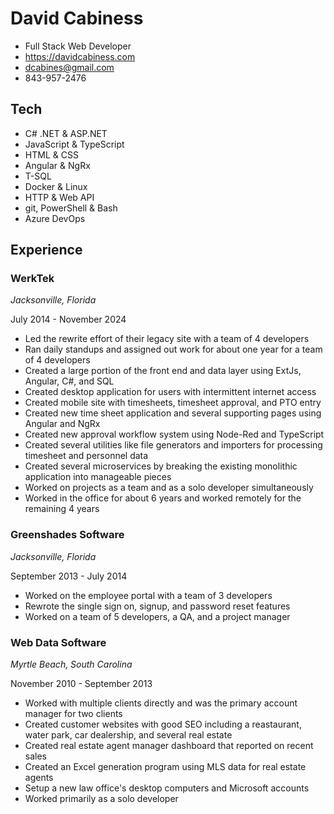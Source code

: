 # David Cabiness

- Full Stack Web Developer
- https://davidcabiness.com
- dcabines@gmail.com
- 843-957-2476

## Tech
- C# .NET & ASP.NET
- JavaScript & TypeScript
- HTML & CSS
- Angular & NgRx
- T-SQL
- Docker & Linux
- HTTP & Web API
- git, PowerShell & Bash
- Azure DevOps

## Experience

### WerkTek
*Jacksonville, Florida*

July 2014 - November 2024

- Led the rewrite effort of their legacy site with a team of 4 developers
- Ran daily standups and assigned out work for about one year for a team of 4 developers
- Created a large portion of the front end and data layer using ExtJs, Angular, C#, and SQL
- Created desktop application for users with intermittent internet access
- Created mobile site with timesheets, timesheet approval, and PTO entry
- Created new time sheet application and several supporting pages using Angular and NgRx
- Created new approval workflow system using Node-Red and TypeScript
- Created several utilities like file generators and importers for processing timesheet and personnel data
- Created several microservices by breaking the existing monolithic application into manageable pieces
- Worked on projects as a team and as a solo developer simultaneously
- Worked in the office for about 6 years and worked remotely for the remaining 4 years

### Greenshades Software
*Jacksonville, Florida*

September 2013 - July 2014

- Worked on the employee portal with a team of 3 developers
- Rewrote the single sign on, signup, and password reset features
- Worked on a team of 5 developers, a QA, and a project manager

### Web Data Software
*Myrtle Beach, South Carolina*

November 2010 - September 2013

- Worked with multiple clients directly and was the primary account manager for two clients
- Created customer websites with good SEO including a reastaurant, water park, car dealership, and several real estate 
- Created real estate agent manager dashboard that reported on recent sales
- Created an Excel generation program using MLS data for real estate agents
- Setup a new law office's desktop computers and Microsoft accounts
- Worked primarily as a solo developer
